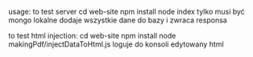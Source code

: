 usage: to test server
cd web-site
npm install
node index
tylko musi być mongo lokalne
dodaje wszystkie dane do bazy i zwraca responsa

to test html injection:
cd web-site
npm install
node makingPdf/injectDataToHtml.js
loguje do konsoli edytowany html
